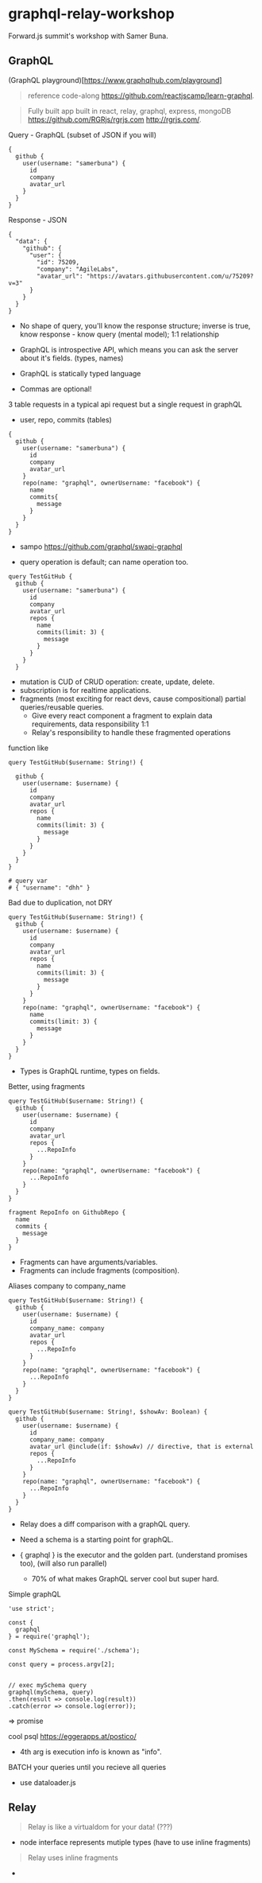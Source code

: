 # graphql-relay-workshop

Forward.js summit's workshop with Samer Buna.

## GraphQL

(GraphQL playground)[https://www.graphqlhub.com/playground]

> reference code-along https://github.com/reactjscamp/learn-graphql.


> Fully built app built in react, relay, graphql, express, mongoDB https://github.com/RGRjs/rgrjs.com http://rgrjs.com/.


Query - GraphQL (subset of JSON if you will)

```
{
  github {
    user(username: "samerbuna") {
      id
      company
      avatar_url
    }
  }
}
```

Response - JSON
```
{
  "data": {
    "github": {
      "user": {
        "id": 75209,
        "company": "AgileLabs",
        "avatar_url": "https://avatars.githubusercontent.com/u/75209?v=3"
      }
    }
  }
}
```

- No shape of query, you'll know the response structure; inverse is true, know response - know query (mental model); 1:1 relationship

- GraphQL is introspective API, which means you can ask the server about it's fields. (types, names)

- GraphQL is statically typed language

- Commas are optional!


3 table requests in a typical api request but a single request in graphQL
- user, repo, commits (tables)
```
{
  github {
    user(username: "samerbuna") {
      id
      company
      avatar_url
    }
    repo(name: "graphql", ownerUsername: "facebook") {
      name
      commits{
        message
      }
    }
  }
}
```

- sampo https://github.com/graphql/swapi-graphql

- query operation is default; can name operation too.
```
query TestGitHub {
  github {
    user(username: "samerbuna") {
      id
      company
      avatar_url
      repos {
        name
        commits(limit: 3) {
          message
        }
      }
    }
  }
```

- mutation is CUD of CRUD operation: create, update, delete.
- subscription is for realtime applications.
- fragments (most exciting for react devs, cause compositional) partial queries/reusable queries.
    - Give every react component a fragment to explain data requirements, data responsibility 1:1
    - Relay's responsibility to handle these fragmented operations

function like
```
query TestGitHub($username: String!) {

  github {
    user(username: $username) {
      id
      company
      avatar_url
      repos {
        name
        commits(limit: 3) {
          message
        }
      }
    }
  }
}

# query var
# { "username": "dhh" }
```



Bad due to duplication, not DRY
```
query TestGitHub($username: String!) {
  github {
    user(username: $username) {
      id
      company
      avatar_url
      repos {
        name
        commits(limit: 3) {
          message
        }
      }
    }
    repo(name: "graphql", ownerUsername: "facebook") {
      name
      commits(limit: 3) {
        message
      }
    }
  }
}
```

- Types is GraphQL runtime, types on fields.

Better, using fragments
```
query TestGitHub($username: String!) {
  github {
    user(username: $username) {
      id
      company
      avatar_url
      repos {
        ...RepoInfo
      }
    }
    repo(name: "graphql", ownerUsername: "facebook") {
      ...RepoInfo
    }
  }
}

fragment RepoInfo on GithubRepo {
  name
  commits {
    message
  }
}

```

- Fragments can have arguments/variables.
- Fragments can include fragments (composition).

Aliases company to company_name
```
query TestGitHub($username: String!) {
  github {
    user(username: $username) {
      id
      company_name: company
      avatar_url
      repos {
        ...RepoInfo
      }
    }
    repo(name: "graphql", ownerUsername: "facebook") {
      ...RepoInfo
    }
  }
}
```


```
query TestGitHub($username: String!, $showAv: Boolean) {
  github {
    user(username: $username) {
      id
      company_name: company
      avatar_url @include(if: $showAv) // directive, that is external
      repos {
        ...RepoInfo
      }
    }
    repo(name: "graphql", ownerUsername: "facebook") {
      ...RepoInfo
    }
  }
}
```

- Relay does a diff comparison with a graphQL query.

- Need a schema is a starting point for graphQL.

- { graphql } is the executor and the golden part. (understand promises too), (will also run parallel)
    * 70% of what makes GraphQL server cool but super hard.


Simple graphQL
```
'use strict';

const {
  graphql
} = require('graphql');

const MySchema = require('./schema');

const query = process.argv[2];


// exec mySchema query
graphql(mySchema, query)
.then(result => console.log(result))
.catch(error => console.log(error));
```

=> promise


cool psql https://eggerapps.at/postico/

- 4th arg is execution info is known as "info".

BATCH your queries until you recieve all queries
- use dataloader.js

## Relay

> Relay is like a virtualdom for your data! (???)

- node interface represents mutiple types (have to use inline fragments)

> Relay uses inline fragments

-
